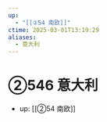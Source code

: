 ```yaml
---
up:
  - "[[②54 南欧]]"
ctime: 2025-03-01T13:19:29
aliases:
  - 意大利
---
```


# ②546 意大利

- up: [[②54 南欧]]

